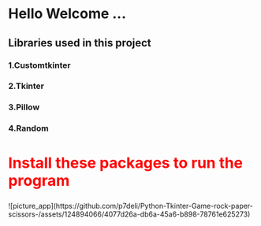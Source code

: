 # Hello Welcome ...
## Libraries used in this project 
### 1.Customtkinter
### 2.Tkinter
### 3.Pillow
### 4.Random

<h2 style="color: red; font-size: 30px;">Install these packages to run the program</h2>
![picture_app](https://github.com/p7deli/Python-Tkinter-Game-rock-paper-scissors-/assets/124894066/4077d26a-db6a-45a6-b898-78761e625273)
